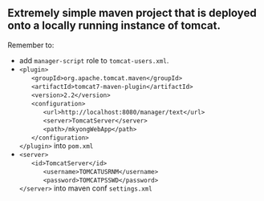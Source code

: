 ## Extremely simple maven project that is deployed onto a locally running instance of tomcat.

Remember to:
- add `manager-script` role to `tomcat-users.xml`.
- `<plugin> `<br />
&nbsp;&nbsp;&nbsp;&nbsp;&nbsp;&nbsp;`<groupId>org.apache.tomcat.maven</groupId> `<br />
&nbsp;&nbsp;&nbsp;&nbsp;&nbsp;&nbsp;`<artifactId>tomcat7-maven-plugin</artifactId> `<br />
&nbsp;&nbsp;&nbsp;&nbsp;&nbsp;&nbsp;`<version>2.2</version> `<br />
&nbsp;&nbsp;&nbsp;&nbsp;&nbsp;&nbsp;`<configuration> `<br /> 
&nbsp;&nbsp;&nbsp;&nbsp;&nbsp;&nbsp;&nbsp;&nbsp;&nbsp;&nbsp;&nbsp;&nbsp;`<url>http://localhost:8080/manager/text</url> `<br />
&nbsp;&nbsp;&nbsp;&nbsp;&nbsp;&nbsp;&nbsp;&nbsp;&nbsp;&nbsp;&nbsp;&nbsp;`<server>TomcatServer</server> `<br />
&nbsp;&nbsp;&nbsp;&nbsp;&nbsp;&nbsp;&nbsp;&nbsp;&nbsp;&nbsp;&nbsp;&nbsp;`<path>/mkyongWebApp</path> `<br />
&nbsp;&nbsp;&nbsp;&nbsp;&nbsp;&nbsp;`</configuration> `<br />
  `</plugin>` into `pom.xml`
- `<server> `<br />
 &nbsp;&nbsp;&nbsp;&nbsp;&nbsp;&nbsp;`<id>TomcatServer</id> `<br />
 &nbsp;&nbsp;&nbsp;&nbsp;&nbsp;&nbsp;&nbsp;&nbsp;&nbsp;&nbsp;&nbsp;&nbsp;`<username>TOMCATUSRNM</username> `<br />
 &nbsp;&nbsp;&nbsp;&nbsp;&nbsp;&nbsp;&nbsp;&nbsp;&nbsp;&nbsp;&nbsp;&nbsp;`<password>TOMCATPSSWD</password> `<br />
   `</server>` into maven conf `settings.xml`

